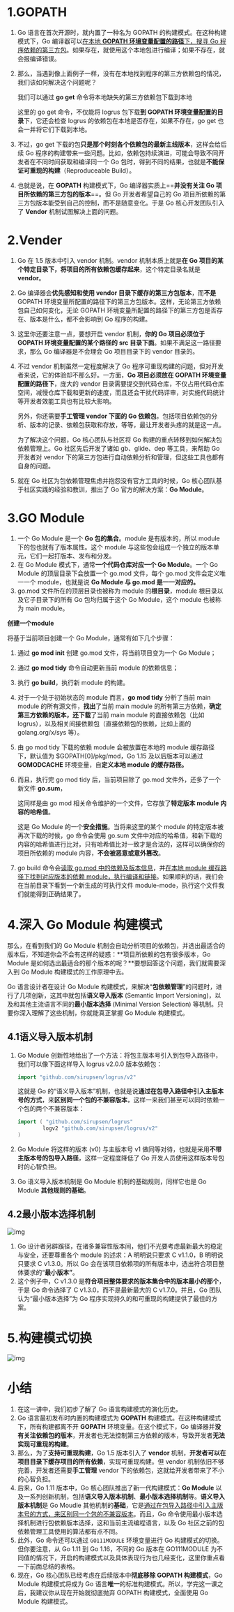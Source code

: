 

# 1.GOPATH

1. Go 语言在首次开源时，就内置了一种名为 GOPATH 的构建模式。在这种构建模式下，Go 编译器可以<u>在本地 **GOPATH 环境变量配置的路径**下，搜寻 Go 程序依赖的第三方包</u>。如果存在，就使用这个本地包进行编译；如果不存在，就会报编译错误。

2. 那么，当遇到像上面例子一样，没有在本地找到程序的第三方依赖包的情况，我们该如何解决这个问题呢？

   我们可以通过 **go get** 命令将本地缺失的第三方依赖包下载到本地

   这里的 go get 命令，不仅能将 logrus 包下载**到 GOPATH 环境变量配置的目录**下，它还会检查 logrus 的依赖包在本地是否存在，如果不存在，go get 也会一并将它们下载到本地。

3. 不过，go get 下载的包**只是那个时刻各个依赖包的最新主线版本**，这样会给后续 Go 程序的构建带来一些问题。比如，依赖包持续演进，可能会导致不同开发者在不同时间获取和编译同一个 Go 包时，得到不同的结果，也就是**不能保证可重现的构建**（Reproduceable Build）。

4. 也就是说，在 **GOPATH** 构建模式下，Go 编译器实质上==**并没有关注 Go 项目所依赖的第三方包的版本**==。但 Go 开发者希望自己的 Go 项目所依赖的第三方包版本能受到自己的控制，而不是随意变化。于是 Go 核心开发团队引入了 **Vendor** 机制试图解决上面的问题。



# 2.Vender

1. Go 在 1.5 版本中引入 vendor 机制。vendor 机制本质上就是**在 Go 项目的某个特定目录下，将项目的所有依赖包缓存起来**，这个特定目录名就是 **vendor**。

2. Go 编译器会**优先感知和使用 vendor 目录下缓存的第三方包版本**，而**不是** GOPATH 环境变量所配置的路径下的第三方包版本。这样，无论第三方依赖包自己如何变化，无论 GOPATH 环境变量所配置的路径下的第三方包是否存在、版本是什么，都不会影响到 Go 程序的构建。

3. 这里你还要注意一点，要想开启 vendor 机制，**你的 Go 项目必须位于 GOPATH 环境变量配置的某个路径的 src 目录下面**。如果不满足这一路径要求，那么 Go 编译器是不会理会 Go 项目目录下的 vendor 目录的。

4. 不过 vendor 机制虽然一定程度解决了 Go 程序可重现构建的问题，但对开发者来说，它的体验却不那么好。一方面，**Go 项目必须放在 GOPATH 环境变量配置的路径下**，庞大的 vendor 目录需要提交到代码仓库，不仅占用代码仓库空间，减慢仓库下载和更新的速度，而且还会干扰代码评审，对实施代码统计等开发者效能工具也有比较大影响。

   另外，你还需要**手工管理 vendor 下面的 Go 依赖包**，包括项目依赖包的分析、版本的记录、依赖包获取和存放，等等，最让开发者头疼的就是这一点。

   为了解决这个问题，Go 核心团队与社区将 Go 构建的重点转移到如何解决包依赖管理上。Go 社区先后开发了诸如 gb、glide、dep 等工具，来帮助 Go 开发者对 vendor 下的第三方包进行自动依赖分析和管理，但这些工具也都有自身的问题。

5. 就在 Go 社区为包依赖管理焦虑并抱怨没有官方工具的时候，Go 核心团队基于社区实践的经验和教训，推出了 Go 官方的解决方案：**Go Module**。



# 3.GO Module

1. 一个 Go Module 是一个 **Go 包的集合**。module 是有版本的，所以 module 下的包也就有了版本属性。这个 module 与这些包会组成一个独立的版本单元，它们一起打版本、发布和分发。
2. 在 Go Module 模式下，通常**一个代码仓库对应一个 Go Module**。一个 Go Module 的顶层目录下会放置一个 go.mod 文件，每个 go.mod 文件会定义唯一一个 module，也就是说 **Go Module 与 go.mod 是一一对应的。**
3. go.mod 文件所在的顶层目录也被称为 module 的**根目录**，module 根目录以及它子目录下的所有 Go 包均归属于这个 Go Module，这个 module 也被称为 main module。



**创建一个module**

将基于当前项目创建一个 Go Module，通常有如下几个步骤：

1. 通过 **go mod init** 创建 go.mod 文件，将当前项目变为一个 Go Module；
2. 通过 **go mod tidy** 命令自动更新当前 module 的依赖信息；
3. 执行 **go build**，执行新 module 的构建。



1. 对于一个处于初始状态的 module 而言，**go mod tidy** 分析了当前 main module 的所有源文件，**找出**了当前 main module 的所有第三方依赖，**确定第三方依赖的版本，还下载**了当前 main module 的直接依赖包（比如 logrus），以及相关间接依赖包（直接依赖包的依赖，比如上面的 golang.org/x/sys 等）。

2. 由 go mod tidy 下载的依赖 module 会被放置在本地的 module 缓存路径下，默认值为 $GOPATH[0]/pkg/mod，Go 1.15 及以后版本可以通过 **GOMODCACHE** 环境变量，自**定义本地 module 的缓存路径。**

3. 而且，执行完 go mod tidy 后，当前项目除了 go.mod 文件外，还多了一个新文件 **go.sum**，

   这同样是由 go mod 相关命令维护的一个文件，它存放了**特定版本 module 内容的哈希值**。

   这是 Go Module 的一个**安全措施**。当将来这里的某个 module 的特定版本被再次下载的时候，go 命令会使用 go.sum 文件中对应的哈希值，和新下载的内容的哈希值进行比对，只有哈希值比对一致才是合法的，这样可以确保你的项目所依赖的 module 内容，**不会被恶意或意外篡改**。

4. go build 命令会<u>读取 go.mod 中的依赖及版本信息</u>，并<u>在本地 module 缓存路径下找到对应版本的依赖 module，执行编译和链接</u>。如果顺利的话，我们会在当前目录下看到一个新生成的可执行文件 module-mode，执行这个文件我们就能得到正确结果了。





# 4.深入 Go Module 构建模式

那么，在看到我们的 Go Module 机制会自动分析项目的依赖包，并选出最适合的版本后，不知道你会不会有这样的疑惑：**项目所依赖的包有很多版本，Go Module 是如何选出最适合的那个版本的呢？**要想回答这个问题，我们就需要深入到 Go Module 构建模式的工作原理中去。



Go 语言设计者在设计 Go Module 构建模式，来解决“**包依赖管理**”的问题时，进行了几项创新，这其中就包括**语义导入版本** (Semantic Import Versioning)，以及和其他主流语言不同的**最小版本选择** (Minimal Version Selection) 等机制。只要你深入理解了这些机制，你就能真正掌握 Go Module 构建模式。



## 4.1语义导入版本机制

1. Go Module 创新性地给出了一个方法：将包主版本号引入到包导入路径中，我们可以像下面这样导入 logrus v2.0.0 版本依赖包：

   ```go
   import "github.com/sirupsen/logrus/v2"
   ```

   这就是 Go 的“语义导入版本”机制，也就是说**通过在包导入路径中引入主版本号的方式**，来**区别同一个包的不兼容版本**，这样一来我们甚至可以同时依赖一个包的两个不兼容版本：

   ```go
   import ( "github.com/sirupsen/logrus" 
           logv2 "github.com/sirupsen/logrus/v2"
   )
   ```

2. Go Module 将这样的版本 (v0) 与主版本号 v1 做同等对待，也就是采用**不带主版本号的包导入路径**，这样一定程度降低了 Go 开发人员使用这样版本号包时的心智负担。

3. Go 语义导入版本机制是 Go Module 机制的基础规则，同样它也是 Go Module **其他规则的基础**。



## 4.2最小版本选择机制

![img](https://static001.geekbang.org/resource/image/49/1b/49eb7aa0458d8ec6131d9e5661155f1b.jpeg?wh=1920x1080)

1. Go 设计者另辟蹊径，在诸多兼容性版本间，他们不光要考虑最新最大的稳定与安全，还要尊重各个 module 的述求：A 明明说只要求 C v1.1.0，B 明明说只要求 C v1.3.0。所以 Go 会在该项目依赖项的所有版本中，选出符合项目整体要求的“**最小版本”**。
2. 这个例子中，C v1.3.0 是**符合项目整体要求的版本集合中的版本最小的那个**，于是 Go 命令选择了 C v1.3.0，而不是最新最大的 C v1.7.0。并且，Go 团队认为“最小版本选择”为 Go 程序实现持久的和可重现的构建提供了最佳的方案。





# 5.构建模式切换

![img](https://static001.geekbang.org/resource/image/45/d3/45bdecc5fa873e06893d6658e447a8d3.jpeg?wh=1920x1080)



# 小结

1. 在这一讲中，我们初步了解了 Go 语言构建模式的演化历史。
2. Go 语言最初发布时内置的构建模式为 **GOPATH** 构建模式。在这种构建模式下，所有构建都离不开 **GOPATH** 环境变量。在这个模式下，Go 编译器并**没有关注依赖包的版本**，开发者也无法控制第三方依赖的版本，导致开发者**无法实现可重现的构建**。
3. 那么，为了**支持可重现构建**，Go 1.5 版本引入了 **vendor** 机制，**开发者可以在项目目录下缓存项目的所有依赖**，实现可重现构建。但 vendor 机制依旧不够完善，开发者还需要**手工管理** vendor 下的依赖包，这就给开发者带来了不小的心智负担。
4. 后来，Go 1.11 版本中，Go 核心团队推出了新一代构建模式：**Go Module** 以及一系列创新机制，包括**语义导入版本机制**、**最小版本选择机制**等。**语义导入版本机制**是 Go Moudle 其他机制的**基础**，它是<u>通过在包导入路径中引入主版本号的方式，来区别同一个包的不兼容版本</u>。而且，Go 命令使用最小版本选择机制进行包依赖版本选择，这和当前主流编程语言，以及 Go 社区之前的包依赖管理工具使用的算法都有点不同。
5. 此外，Go 命令还可以通过 `GO111MODULE` 环境变量进行 Go 构建模式的切换。但你要注意，从 Go 1.11 到 Go 1.16，不同的 Go 版本在 GO111MODULE 为不同值的情况下，开启的构建模式以及具体表现行为也几经变化，这里你重点看一下前面总结的表格。
6. 现在，Go 核心团队已经考虑在后续版本中**彻底移除 GOPATH 构建模式**，Go Module 构建模式将成为 Go 语言**唯一**的标准构建模式。所以，学完这一课之后，我建议你从现在开始就彻底抛弃 GOPATH 构建模式，全面使用 Go Module 构建模式。